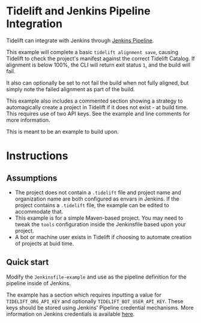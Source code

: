 # Tidelift and Jenkins Pipeline Integration

Tidelift can integrate with Jenkins through [Jenkins Pipeline](https://www.jenkins.io/doc/book/pipeline/).

This example will complete a basic `tidelift alignment save`, causing Tidelift to check the project's manifest against the correct Tidelift Catalog. If alignment is below 100%, the CLI will return exit status `1`, and the build will fail.

It also can optionally be set to not fail the build when not fully aligned, but simply note the failed alignment as part of the build.

This example also includes a commented section showing a strategy to automagically create a project in Tidelift if it does not exist - at build time. This requires use of two API keys. See the example and line comments for more information.

This is meant to be an example to build upon.

# Instructions

## Assumptions

* The project does not contain a `.tidelift` file and project name and organization name are both configured as envars in Jenkins. If the project contains a `.tidelift` file, the example can be edited to accommodate that.
* This example is for a simple Maven-based project. You may need to tweak the `tools` configuration inside the Jenkinsfile based upon your project.
* A bot or machine user exists in Tidelift if choosing to automate creation of projects at buid time.


## Quick start
Modify the `Jenkinsfile-example` and use as the pipeline definition for the pipeline inside of Jenkins.

The example has a section which requires inputting a value for `TIDELIFT_ORG_API_KEY` and optionally `TIDELIFT_BOT_USER_API_KEY`. These keys should be stored using Jenkins' Pipeline credential mechanisms. More information on Jenkins credentials is available [here](https://www.jenkins.io/doc/book/pipeline/jenkinsfile/#handling-credentials).
